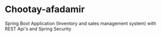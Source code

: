# Chootay-afadamir
Spring Boot Application (Inventory and sales management system) with REST Api's and Spring Security
